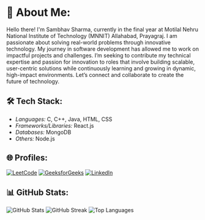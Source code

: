 # 👋 About Me:

Hello there! I'm Sambhav Sharma, currently in the final year at Motilal Nehru National Institute of Technology (MNNIT) Allahabad, Prayagraj. I am passionate about solving real-world problems through innovative technology. My journey in software development has allowed me to work on impactful projects and challenges. I’m seeking to contribute my technical expertise and passion for innovation to roles that involve building scalable, user-centric solutions while continuously learning and growing in dynamic, high-impact environments. Let’s connect and collaborate to create the future of technology.

## 🛠️ Tech Stack:

- *Languages:* C, C++, Java, HTML, CSS
- *Frameworks/Libraries:* React.js
- *Databases:* MongoDB
- *Others:* Node.js

## 🌐 Profiles:

[![LeetCode](https://img.shields.io/badge/LeetCode-%23FFA116.svg?logo=leetcode&logoColor=black)](https://leetcode.com/u/Sambhav2012/)
[![GeeksforGeeks](https://img.shields.io/badge/GeeksforGeeks-%2F8D46.svg?logo=geeksforgeeks&logoColor=white)](https://www.geeksforgeeks.org/user/sharmasar9fi/)
 [![LinkedIn](https://img.shields.io/badge/LinkedIn-%230077B5.svg?logo=linkedin&logoColor=white)](https://linkedin.com/in/sambhav20) 

## 📊 GitHub Stats:

![GitHub Stats](https://github-readme-stats.vercel.app/api?username=Sambhav-Sam&theme=vision-friendly-dark&hide_border=false&include_all_commits=false&count_private=false)
![GitHub Streak](https://github-readme-streak-stats.herokuapp.com/?user=Sambhav-Sam&theme=vision-friendly-dark&hide_border=false)
![Top Languages](https://github-readme-stats.vercel.app/api/top-langs/?username=Sambhav-Sam&theme=vision-friendly-dark&hide_border=false&include_all_commits=false&count_private=false&layout=compact)

